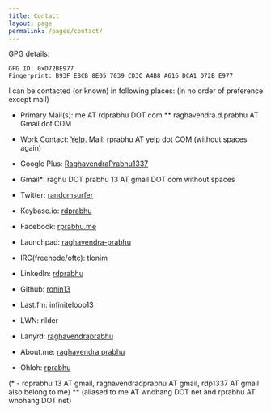 ```yaml
---
title: Contact
layout: page
permalink: /pages/contact/
---
```


GPG details:


    GPG ID: 0xD72BE977
    Fingerprint: B93F EBCB 8E05 7039 CD3C A4B8 A616 DCA1 D72B E977

I can be contacted (or known) in following places: (in no order of preference except mail)

- Primary Mail(s):  me AT rdprabhu DOT com **
                    raghavendra.d.prabhu AT Gmail dot COM 
- Work Contact: [Yelp](Yelp). 
                Mail: rprabhu AT yelp dot COM (without spaces again)


- Google Plus: [RaghavendraPrabhu1337](https://plus.google.com/+RaghavendraPrabhu1337/)
- Gmail*: raghu DOT prabhu 13 AT gmail DOT com without spaces
- Twitter: [randomsurfer](https://twitter.com/randomsurfer)
- Keybase.io: [rdprabhu](https://keybase.io/rdprabhu)
- Facebook: [rprabhu.me](https://fb.me/rprabhu.me)
- Launchpad: [raghavendra-prabhu](https://launchpad.net/~raghavendra-prabhu)
- IRC(freenode/oftc): tlonim
- LinkedIn: [rdprabhu](http://linkedin.com/in/rdprabhu "LinkedIn")
- Github: [ronin13](https://github.com/ronin13)
- Last.fm: infiniteloop13
- LWN: rilder
- Lanyrd: [raghavendraprabhu](http://lanyrd.com/profile/raghavendraprabhu)
- About.me: [raghavendra.prabhu](http://about.me/raghavendra.prabhu)
- Ohloh: [rprabhu](https://www.ohloh.net/accounts/rprabhu)

(* - rdprabhu 13 AT gmail, raghavendradprabhu AT gmail, rdp1337 AT gmail also belong to me)
** (aliased to me AT wnohang DOT net and rprabhu AT wnohang DOT net)
